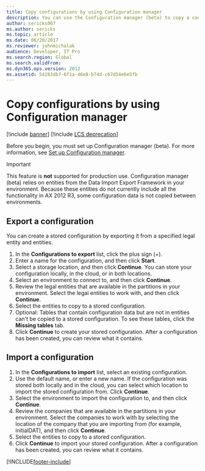 ```yaml
---
title: Copy configurations by using Configuration manager
description: You can use the Configuration manager (beta) to copy a configuration from one instance of Microsoft Dynamics AX 2012 R3 to another.
author: sericks007
ms.author: sericks
ms.topic: article
ms.date: 06/20/2017
ms.reviewer: johnmichalak
audience: Developer, IT Pro
ms.search.region: Global
ms.search.validFrom: 
ms.dyn365.ops.version: 2012
ms.assetid: 54283db7-6f1a-46e8-b74d-c67d54e6e5fb
---
```


# Copy configurations by using Configuration manager

[!include [banner](../includes/banner.md)]
[!include [LCS deprecation](../includes/lcs-deprecation.md)]

Before you begin, you must set up Configuration manager (beta). For more information, see [Set up Configuration manager](set-up-configuration-manager-lcs.md).

> [!IMPORTANT]
> This feature is **not** supported for production use. Configuration manager (beta) relies on entities from the Data Import Export Framework in your environment. Because these entities do not currently include all the functionality in AX 2012 R3, some configuration data is not copied between environments.


## Export a configuration
You can create a stored configuration by exporting it from a specified legal entity and entities.
1.  In the **Configurations to export** list, click the plus sign (+).
2.  Enter a name for the configuration, and then click **Start**.
3.  Select a storage location, and then click **Continue**. You can store your configuration locally, in the cloud, or in both locations.
4.  Select an environment to connect to, and then click **Continue**.
5.  Review the legal entities that are available in the partitions in your environment. Select the legal entities to work with, and then click **Continue**.
6.  Select the entities to copy to a stored configuration.
7.  Optional: Tables that contain configuration data but are not in entities can't be copied to a stored configuration. To see these tables, click the **Missing tables** tab.
8.  Click **Continue** to create your stored configuration. After a configuration has been created, you can review what it contains.

## Import a configuration
1.  In the **Configurations to import** list, select an existing configuration.
2.  Use the default name, or enter a new name. If the configuration was stored both locally and in the cloud, you can select which location to import the stored configuration from. Click **Continue**.
3.  Select the environment to import the configuration to, and then click **Continue**.
4.  Review the companies that are available in the partitions in your environment. Select the companies to work with by selecting the location of the company that you are importing from (for example, initialDAT), and then click **Continue**.
5.  Select the entities to copy to a stored configuration.
6.  Click **Continue** to import your stored configuration. After a configuration has been created, you can review what it contains.




[!INCLUDE[footer-include](../../../includes/footer-banner.md)]
